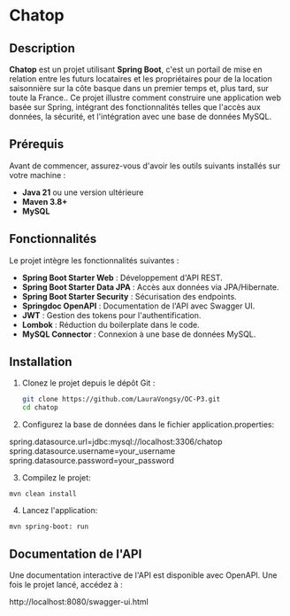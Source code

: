 # Chatop

## Description

**Chatop** est un projet utilisant **Spring Boot**, c'est un portail de mise en relation entre les futurs locataires et
les propriétaires
pour de la location saisonnière sur la côte basque dans un premier temps et, plus tard, sur toute la France..
Ce projet illustre comment construire une application web basée sur Spring, intégrant des fonctionnalités telles que
l'accès aux données,
la sécurité, et l'intégration avec une base de données MySQL.

## Prérequis

Avant de commencer, assurez-vous d'avoir les outils suivants installés sur votre machine :

- **Java 21** ou une version ultérieure
- **Maven 3.8+**
- **MySQL**

## Fonctionnalités

Le projet intègre les fonctionnalités suivantes :

- **Spring Boot Starter Web** : Développement d'API REST.
- **Spring Boot Starter Data JPA** : Accès aux données via JPA/Hibernate.
- **Spring Boot Starter Security** : Sécurisation des endpoints.
- **Springdoc OpenAPI** : Documentation de l'API avec Swagger UI.
- **JWT** : Gestion des tokens pour l'authentification.
- **Lombok** : Réduction du boilerplate dans le code.
- **MySQL Connector** : Connexion à une base de données MySQL.

## Installation

1. Clonez le projet depuis le dépôt Git :

   ```bash
   git clone https://github.com/LauraVongsy/OC-P3.git
   cd chatop

2. Configurez la base de données dans le fichier application.properties:

spring.datasource.url=jdbc:mysql://localhost:3306/chatop
spring.datasource.username=your_username
spring.datasource.password=your_password

3. Compilez le projet:

```mvn clean install```

4. Lancez l'application:

```mvn spring-boot: run```

## Documentation de l'API

Une documentation interactive de l'API est disponible avec OpenAPI.
Une fois le projet lancé, accédez à :

http://localhost:8080/swagger-ui.html


